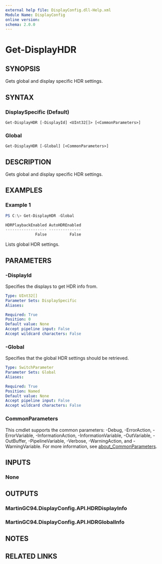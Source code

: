 ```yaml
---
external help file: DisplayConfig.dll-Help.xml
Module Name: DisplayConfig
online version:
schema: 2.0.0
---
```


# Get-DisplayHDR

## SYNOPSIS
Gets global and display specific HDR settings.

## SYNTAX

### DisplaySpecific (Default)
```
Get-DisplayHDR [-DisplayId] <UInt32[]> [<CommonParameters>]
```

### Global
```
Get-DisplayHDR [-Global] [<CommonParameters>]
```

## DESCRIPTION
Gets global and display specific HDR settings.

## EXAMPLES

### Example 1
```powershell
PS C:\> Get-DisplayHDR -Global

HDRPlaybackEnabled AutoHDREnabled
------------------ --------------
             False          False
```

Lists global HDR settings.

## PARAMETERS

### -DisplayId
Specifies the displays to get HDR info from.

```yaml
Type: UInt32[]
Parameter Sets: DisplaySpecific
Aliases:

Required: True
Position: 0
Default value: None
Accept pipeline input: False
Accept wildcard characters: False
```

### -Global
Specifies that the global HDR settings should be retrieved.

```yaml
Type: SwitchParameter
Parameter Sets: Global
Aliases:

Required: True
Position: Named
Default value: None
Accept pipeline input: False
Accept wildcard characters: False
```

### CommonParameters
This cmdlet supports the common parameters: -Debug, -ErrorAction, -ErrorVariable, -InformationAction, -InformationVariable, -OutVariable, -OutBuffer, -PipelineVariable, -Verbose, -WarningAction, and -WarningVariable. For more information, see [about_CommonParameters](http://go.microsoft.com/fwlink/?LinkID=113216).

## INPUTS

### None

## OUTPUTS

### MartinGC94.DisplayConfig.API.HDRDisplayInfo

### MartinGC94.DisplayConfig.API.HDRGlobalInfo

## NOTES

## RELATED LINKS
